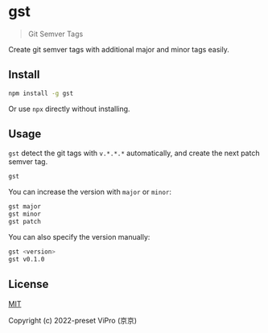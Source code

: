 # gst

> Git Semver Tags

Create git semver tags with additional major and minor tags easily.

## Install

```sh
npm install -g gst
```

Or use `npx` directly without installing.

## Usage

`gst` detect the git tags with `v.*.*.*` automatically, and create the next patch
semver tag.

```sh
gst
```

You can increase the version with `major` or `minor`:

```sh
gst major
gst minor
gst patch
```

You can also specify the version manually:

```sh
gst <version>
gst v0.1.0
```

## License

[MIT](./LICENSE)

Copyright (c) 2022-preset ViPro (京京)
